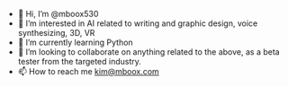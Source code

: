 - 👋 Hi, I’m @mboox530
- 👀 I’m interested in AI related to writing and graphic design, voice synthesizing, 3D, VR
- 🌱 I’m currently learning Python
- 💞️ I’m looking to collaborate on anything related to the above, as a beta tester from the targeted industry.
- 📫 How to reach me kim@mboox.com

<!---
mboox530/mboox530 is a ✨ special ✨ repository because its `README.md` (this file) appears on your GitHub profile.
You can click the Preview link to take a look at your changes.
--->

